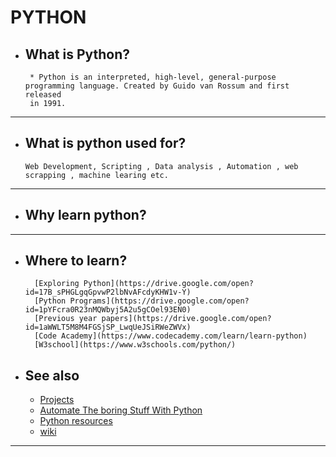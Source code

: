 # PYTHON
* ## What is Python?
       * Python is an interpreted, high-level, general-purpose programming language. Created by Guido van Rossum and first released 
       in 1991.
----------------------------------------       
* ## What is python used for?
      Web Development, Scripting , Data analysis , Automation , web scrapping , machine learing etc.
----------------------------------------
* ## Why learn python?
      
       
----------------------------------------
* ## Where to learn?
        [Exploring Python](https://drive.google.com/open?id=17B_sPHGLgqGpvwP2lbNvAFcdyKHW1v-Y)
        [Python Programs](https://drive.google.com/open?id=1pYFcra0R23nMQWbyj5A2u5gCOel93EN0)
        [Previous year papers](https://drive.google.com/open?id=1aWWLT5M8M4FGSjSP_LwqUeJSiRWeZWVx)
        [Code Academy](https://www.codecademy.com/learn/learn-python)
        [W3school](https://www.w3schools.com/python/)
        
* ## See also
     * [Projects](https://knightlab.northwestern.edu/2014/06/05/five-mini-programming-projects-for-the-python-beginner/)
     * [Automate The boring Stuff With Python](https://drive.google.com/open?id=1w-SpaHFvAhtH5Y9ClJlxbPCCEyz4pp5G)
     * [Python  resources](https://frontbench.xyz/coding-resources/python)
     * [wiki](https://wncc-iitb.org/wiki/index.php/Python_for_Beginners)

----------------------------------------
